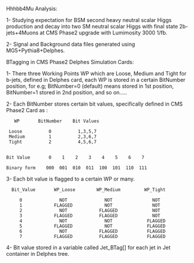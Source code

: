 Hhhbb4Mu Analysis: 

1- Studying expectation for BSM second heavy neutral scalar Higgs production and decay into two SM neutral scalar Higgs with final state 2b-jets+4Muons at CMS Phase2 upgrade with Lumimosity 3000 1/fb.

2- Signal and Background data files generated using MG5+Pythia8+Delphes.
 
 
BTagging in CMS Phase2 Delphes Simulation Cards:

1- There three Working Points WP which are Loose, Medium and Tight for b-jets, 
   defined in Delphes card, each WP is stored in a certain BitNumber position,
   for e.g; BitNumber=0 (default) means stored in 1st position, BitNumber=1 
   stored in 2nd position, and so on.....
   
2- Each BitNumber stores certain bit values, specifically defined in CMS Phase2
   Card as :
   
   
       WP       BitNumber    Bit Values
   
     Loose          0          1,3,5,7
     Medium         1          2,3,6,7
     Tight          2          4,5,6,7
     
     
    Bit Value       0    1    2    3    4    5    6    7
   
    Binary form    000  001  010  011  100  101  110  111 
   


3- Each bit value is flagged to a certain WP or many.

      Bit_Value       WP_Loose        WP_Medium         WP_Tight
      
         0              NOT              NOT               NOT
         1            FLAGGED            NOT               NOT 
         2              NOT            FLAGGED             NOT
         3            FLAGGED          FLAGGED             NOT
         4              NOT              NOT             FLAGGED
         5            FLAGGED            NOT             FLAGGED
         6              NOT            FLAGGED           FLAGGED
         7            FLAGGED          FLAGGED           FLAGGED
         
         
4- Bit value stored in a variable called Jet_BTag[] for each jet in 
   Jet container in Delphes tree.  
   
